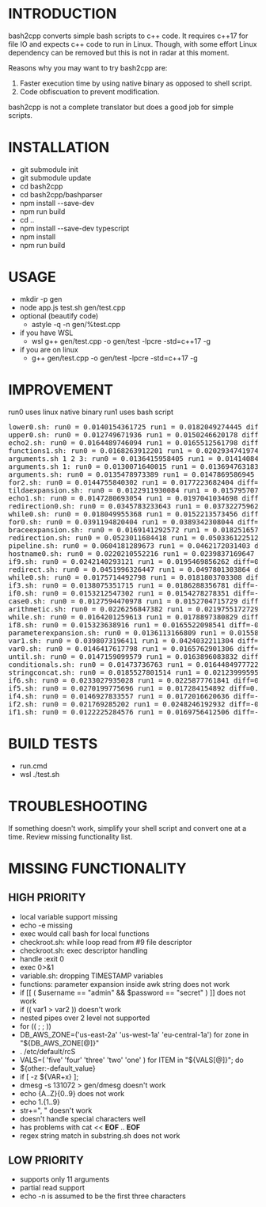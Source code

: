 # INTRODUCTION
bash2cpp converts simple bash scripts to c++ code.
It requires c++17 for file IO and expects c++ code to run in Linux.
Though, with some effort Linux dependency can be removed but this is not
in radar at this moment.

Reasons why you may want to try bash2cpp are:
1. Faster execution time by using native binary as opposed to shell script.
2. Code obfiscuation to prevent modification.

bash2cpp is not a complete translator but does a good job for simple scripts.

# INSTALLATION
* git submodule init
* git submodule update
* cd bash2cpp
* cd bash2cpp/bashparser
* npm install --save-dev
* npm run build
* cd ..
* npm install --save-dev typescript
* npm install
* npm run build

# USAGE
* mkdir -p gen
* node app.js test.sh gen/test.cpp
* optional (beautify code)
	* astyle -q -n gen/%test.cpp
* if you have WSL
	* wsl g++ gen/test.cpp -o gen/test -lpcre -std=c++17 -g 
* if you are on linux
	* g++ gen/test.cpp -o gen/test -lpcre -std=c++17 -g

# IMPROVEMENT

run0 uses linux native binary
run1 uses bash script

<pre>
lower0.sh: run0 = 0.0140154361725 run1 = 0.0182049274445 diff=-0.004189491272 percent=-29.8919792466
upper0.sh: run0 = 0.012749671936 run1 = 0.0150246620178 diff=-0.0022749900818 percent=-17.8435185879
echo2.sh: run0 = 0.0164489746094 run1 = 0.0165512561798 diff=-0.0001022815704 percent=-0.621811224279
functions1.sh: run0 = 0.0168263912201 run1 = 0.0202934741974 diff=-0.0034670829773 percent=-20.6050301098
arguments.sh 1 2 3: run0 = 0.0136415958405 run1 = 0.0141408443451 diff=-0.0004992485046 percent=-3.65975147217
arguments.sh 1: run0 = 0.0130071640015 run1 = 0.0136947631836 diff=-0.0006875991821 percent=-5.28631131291
arguments.sh: run0 = 0.0135478973389 run1 = 0.0147869586945 diff=-0.0012390613556 percent=-9.14578347182
for2.sh: run0 = 0.0144755840302 run1 = 0.0177223682404 diff=-0.0032467842102 percent=-22.4293831836
tildaexpansion.sh: run0 = 0.0122911930084 run1 = 0.0157957077026 diff=-0.0035045146942 percent=-28.5124047097
echo1.sh: run0 = 0.0147280693054 run1 = 0.0197041034698 diff=-0.0049760341644 percent=-33.7860588596
redirection0.sh: run0 = 0.0345783233643 run1 = 0.0373227596283 diff=-0.002744436264 percent=-7.93686910463
while0.sh: run0 = 0.018049955368 run1 = 0.0152213573456 diff=0.0028285980224 percent=15.6709419205
for0.sh: run0 = 0.0391194820404 run1 = 0.0389342308044 diff=0.000185251236 percent=0.473552374259
braceexpansion.sh: run0 = 0.0169141292572 run1 = 0.018251657486 diff=-0.0013375282288 percent=-7.90775693186
redirection.sh: run0 = 0.0523011684418 run1 = 0.0503361225128 diff=0.001965045929 percent=3.75717405088
pipeline.sh: run0 = 0.0604181289673 run1 = 0.0462172031403 diff=0.014200925827 percent=23.5044117879
hostname0.sh: run0 = 0.0220210552216 run1 = 0.0239837169647 diff=-0.0019626617431 percent=-8.91265983101
if9.sh: run0 = 0.0242140293121 run1 = 0.0195469856262 diff=0.0046670436859 percent=19.2741308179
redirect.sh: run0 = 0.0451996326447 run1 = 0.0497801303864 diff=-0.0045804977417 percent=-10.133926923
while0.sh: run0 = 0.0175714492798 run1 = 0.0181803703308 diff=-0.000608921051 percent=-3.46540027122
if3.sh: run0 = 0.0138075351715 run1 = 0.0186288356781 diff=-0.0048213005066 percent=-34.9178940826
if0.sh: run0 = 0.0153212547302 run1 = 0.0154278278351 diff=-0.0001065731049 percent=-0.695589929002
case0.sh: run0 = 0.0127594470978 run1 = 0.0152704715729 diff=-0.0025110244751 percent=-19.6797279369
arithmetic.sh: run0 = 0.0226256847382 run1 = 0.0219755172729 diff=0.0006501674653 percent=2.87358138692
while.sh: run0 = 0.0164201259613 run1 = 0.0178897380829 diff=-0.0014696121216 percent=-8.95006606565
if8.sh: run0 = 0.015323638916 run1 = 0.0165522098541 diff=-0.0012285709381 percent=-8.0174881752
parameterexpansion.sh: run0 = 0.0136113166809 run1 = 0.0155839920044 diff=-0.0019726753235 percent=-14.4929059381
var1.sh: run0 = 0.0398073196411 run1 = 0.0424032211304 diff=-0.0025959014893 percent=-6.52116623954
var0.sh: run0 = 0.0146417617798 run1 = 0.0165762901306 diff=-0.0019345283508 percent=-13.2124014848
until.sh: run0 = 0.0147159099579 run1 = 0.0163896083832 diff=-0.0016736984253 percent=-11.3733940347
conditionals.sh: run0 = 0.01473736763 run1 = 0.0164484977722 diff=-0.0017111301422 percent=-11.6108262015
stringconcat.sh: run0 = 0.0185527801514 run1 = 0.0212399959564 diff=-0.002687215805 percent=-14.4841677801
if6.sh: run0 = 0.0233027935028 run1 = 0.0225877761841 diff=0.0007150173187 percent=3.06837598082
if5.sh: run0 = 0.0270199775696 run1 = 0.017284154892 diff=0.0097358226776 percent=36.0319421159
if4.sh: run0 = 0.0146927833557 run1 = 0.0172016620636 diff=-0.0025088787079 percent=-17.0755849805
if2.sh: run0 = 0.021769285202 run1 = 0.0248246192932 diff=-0.0030553340912 percent=-14.0350685052
if1.sh: run0 = 0.0122225284576 run1 = 0.0169756412506 diff=-0.004753112793 percent=-38.8881303037
</pre>

# BUILD TESTS
* run.cmd
* wsl ./test.sh

# TROUBLESHOOTING
If something doesn't work, simplify your shell script and convert one at a time.
Review missing functionality list.

# MISSING FUNCTIONALITY
## HIGH PRIORITY
* local variable support missing
* echo -e missing
* exec would call bash for local functions
* checkroot.sh: while loop read from #9 file descriptor
* checkroot.sh: exec descriptor handling
* handle :exit 0
* exec 0>&1
* variable.sh: dropping TIMESTAMP variables
* functions: parameter expansion inside awk string does not work
* if [[ ( $username == "admin" && $password == "secret" ) ]] does not work
* if (( var1 > var2 )) doesn't work
* nested pipes over 2 level not supported
* for (( ; ; ))
* DB_AWS_ZONE=('us-east-2a' 'us-west-1a' 'eu-central-1a')  for zone in "${DB_AWS_ZONE[@]}"
* . /etc/default/rcS
* VALS=( 'five' 'four' 'three' 'two' 'one' ) for ITEM in "${VALS[@]}"; do
* ${other:-default_value}
* if [ -z ${VAR+x} ]; 
* dmesg -s 131072 > gen/dmesg  doesn't work
* echo {A..Z}{0..9} does not work
* echo 1.{1..9}
* str+=", " doesn't work
* doesn't handle special characters well
* has problems with cat << __EOF__ .. __EOF__
* regex string match in substring.sh does not work

## LOW PRIORITY
* supports only 11 arguments
* partial read support
* echo -n is assumed to be the first three characters
